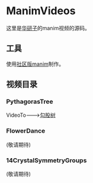 # ManimVideos
这里是[华研子](https://space.bilibili.com/3493117623798475)的manim视频的源码。

## 工具

使用[社区版manim](https://github.com/ManimCommunity/manim)制作。

## 视频目录

### PythagorasTree
VideoTo--->[勾股树](https://www.bilibili.com/video/BV1MN411c7iF)  

### FlowerDance
(敬请期待)

### 14CrystalSymmetryGroups
(敬请期待)
